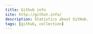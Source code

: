 ```yaml
---
title: Github info
site: http://githut.info/
description: Statistics about GitHub.
tags: [github, collection]
---
```

